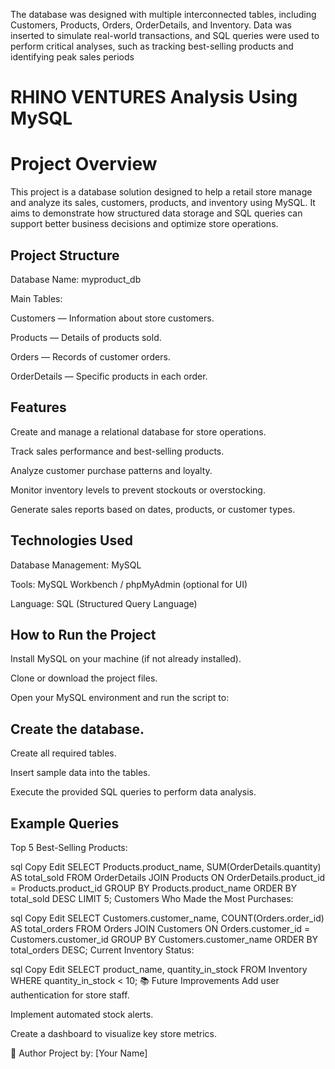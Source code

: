 
The database was designed with multiple interconnected tables, including Customers, Products, Orders, OrderDetails, and Inventory. Data was inserted to simulate real-world transactions, and SQL queries were used to perform critical analyses, such as tracking best-selling products and identifying peak sales periods  
# RHINO VENTURES Analysis Using MySQL
# Project Overview
This project is a database solution designed to help a retail store manage and analyze its sales, customers, products, and inventory using MySQL. It aims to demonstrate how structured data storage and SQL queries can support better business decisions and optimize store operations.

## Project Structure
Database Name: myproduct_db

Main Tables:

Customers — Information about store customers.

Products — Details of products sold.

Orders — Records of customer orders.

OrderDetails — Specific products in each order.


## Features
Create and manage a relational database for store operations.

Track sales performance and best-selling products.

Analyze customer purchase patterns and loyalty.

Monitor inventory levels to prevent stockouts or overstocking.

Generate sales reports based on dates, products, or customer types.

## Technologies Used
Database Management: MySQL

Tools: MySQL Workbench / phpMyAdmin (optional for UI)

Language: SQL (Structured Query Language)

## How to Run the Project
Install MySQL on your machine (if not already installed).

Clone or download the project files.

Open your MySQL environment and run the script to:

## Create the database.

Create all required tables.

Insert sample data into the tables.

Execute the provided SQL queries to perform data analysis.

## Example Queries
Top 5 Best-Selling Products:

sql
Copy
Edit
SELECT Products.product_name, SUM(OrderDetails.quantity) AS total_sold
FROM OrderDetails
JOIN Products ON OrderDetails.product_id = Products.product_id
GROUP BY Products.product_name
ORDER BY total_sold DESC
LIMIT 5;
Customers Who Made the Most Purchases:

sql
Copy
Edit
SELECT Customers.customer_name, COUNT(Orders.order_id) AS total_orders
FROM Orders
JOIN Customers ON Orders.customer_id = Customers.customer_id
GROUP BY Customers.customer_name
ORDER BY total_orders DESC;
Current Inventory Status:

sql
Copy
Edit
SELECT product_name, quantity_in_stock
FROM Inventory
WHERE quantity_in_stock < 10;
📚 Future Improvements
Add user authentication for store staff.

Implement automated stock alerts.

Create a dashboard to visualize key store metrics.

📌 Author
Project by: [Your Name]

